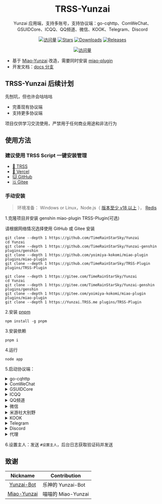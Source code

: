 <div align="center">

# TRSS-Yunzai

Yunzai 应用端，支持多账号，支持协议端：go-cqhttp、ComWeChat、GSUIDCore、ICQQ、QQ频道、微信、KOOK、Telegram、Discord

[![访问量](https://visitor-badge.glitch.me/badge?page_id=TimeRainStarSky.Yunzai&right_color=red&left_text=访%20问%20量)](https://github.com/TimeRainStarSky/Yunzai)
[![Stars](https://img.shields.io/github/stars/TimeRainStarSky/Yunzai?color=yellow&label=收藏)](../../stargazers)
[![Downloads](https://img.shields.io/github/downloads/TimeRainStarSky/Yunzai/total?color=blue&label=下载)](../../archive/main.tar.gz)
[![Releases](https://img.shields.io/github/v/release/TimeRainStarSky/Yunzai?color=green&label=发行版)](../../releases/latest)

[![访问量](https://profile-counter.glitch.me/TimeRainStarSky-Yunzai/count.svg)](https://github.com/TimeRainStarSky/Yunzai)

</div>

- 基于 [Miao-Yunzai](../../../../yoimiya-kokomi/Miao-Yunzai) 改造，需要同时安装 [miao-plugin](../../../../yoimiya-kokomi/miao-plugin)
- 开发文档：[docs 分支](../../tree/docs)

## TRSS-Yunzai 后续计划

先刨坑，但也许会咕咕咕

- 完善现有协议端
- 支持更多协议端

项目仅供学习交流使用，严禁用于任何商业用途和非法行为

## 使用方法

### 建议使用 TRSS Script 一键安装管理

- [🌌 TRSS](https://TRSS.me)
- [🔼 Vercel](https://TRSS-Script.Vercel.app)
- [🐱 GitHub](https://TimeRainStarSky.GitHub.io/TRSS_Script)
- [🇬 Gitee](https://Gitee.com/TimeRainStarSky/TRSS_Script)

### 手动安装

> 环境准备： Windows or Linux，Node.js（ [版本至少 v18 以上](http://nodejs.cn/download) ）， [Redis](https://redis.io/docs/getting-started/installation)

1.克隆项目并安装 genshin miao-plugin TRSS-Plugin(可选)

请根据网络情况选择使用 GitHub 或 Gitee 安装

```
git clone --depth 1 https://github.com/TimeRainStarSky/Yunzai
cd Yunzai
git clone --depth 1 https://github.com/TimeRainStarSky/Yunzai-genshin plugins/genshin
git clone --depth 1 https://github.com/yoimiya-kokomi/miao-plugin plugins/miao-plugin
git clone --depth 1 https://github.com/TimeRainStarSky/TRSS-Plugin plugins/TRSS-Plugin
```

```
git clone --depth 1 https://gitee.com/TimeRainStarSky/Yunzai
cd Yunzai
git clone --depth 1 https://gitee.com/TimeRainStarSky/Yunzai-genshin plugins/genshin
git clone --depth 1 https://gitee.com/yoimiya-kokomi/miao-plugin plugins/miao-plugin
git clone --depth 1 https://Yunzai.TRSS.me plugins/TRSS-Plugin
```

2.安装 [pnpm](https://pnpm.io/zh/installation)

```
npm install -g pnpm
```

3.安装依赖

```
pnpm i
```

4.运行

```
node app
```

5.启动协议端：

<details><summary>go-cqhttp</summary>

下载运行 [go-cqhttp](https://docs.go-cqhttp.org)，选择反向 WebSocket，修改 `config.yml`，以下为必改项：

```
uin: 账号
password: '密码'
post-format: array
universal: ws://localhost:2536/go-cqhttp
```

</details>

<details><summary>ComWeChat</summary>

下载运行 [ComWeChat](https://justundertaker.github.io/ComWeChatBotClient)，修改 `.env`，以下为必改项：

```
websocekt_type = "Backward"
websocket_url = ["ws://localhost:2536/ComWeChat"]
```

</details>

<details><summary>GSUIDCore</summary>

下载运行 [GenshinUID 插件](http://docs.gsuid.gbots.work/#/AdapterList)，GSUIDCore 连接地址 修改为：

```
ws://localhost:2536/GSUIDCore
```

</details>

<details><summary>ICQQ</summary>

[TRSS-Yunzai ICQQ Plugin](../../../Yunzai-ICQQ-Plugin)

</details>

<details><summary>QQ频道</summary>

[TRSS-Yunzai QQGuild Plugin](../../../Yunzai-QQGuild-Plugin)

</details>

<details><summary>微信</summary>

[TRSS-Yunzai WeChat Plugin](../../../Yunzai-WeChat-Plugin)

</details>

<details><summary>米游社大别野</summary>

[TRSS-Yunzai mysVilla Plugin](../../../Yunzai-mysVilla-Plugin)

</details>

<details><summary>KOOK</summary>

[TRSS-Yunzai KOOK Plugin](../../../Yunzai-KOOK-Plugin)

</details>

<details><summary>Telegram</summary>

[TRSS-Yunzai Telegram Plugin](../../../Yunzai-Telegram-Plugin)

</details>

<details><summary>Discord</summary>

[TRSS-Yunzai Discord Plugin](../../../Yunzai-Discord-Plugin)

</details>

<details><summary>代理</summary>

[TRSS-Yunzai Proxy Plugin](../../../Yunzai-Proxy-Plugin)

</details>

6.设置主人：发送 `#设置主人`，后台日志获取验证码并发送

## 致谢

|                           Nickname                            | Contribution         |
| :-----------------------------------------------------------: | -------------------- |
|         [Yunzai-Bot](../../../../Le-niao/Yunzai-Bot)          | 乐神的 Yunzai-Bot    |
|     [Miao-Yunzai](../../../../yoimiya-kokomi/Miao-Yunzai)     | 喵喵的 Miao-Yunzai   |
